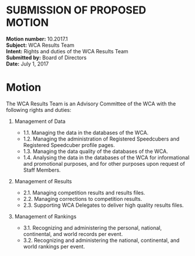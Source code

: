 # SUBMISSION OF PROPOSED MOTION

**Motion number:** 10.2017.1  
**Subject:** WCA Results Team  
**Intent:** Rights and duties of the WCA Results Team  
**Submitted by:** Board of Directors  
**Date:** July 1, 2017  

# Motion

The WCA Results Team is an Advisory Committee of the WCA with the following rights and duties:

1. Management of Data
   - 1.1. Managing the data in the databases of the WCA.
   - 1.2. Managing the administration of Registered Speedcubers and Registered Speedcuber profile pages.
   - 1.3. Managing the data quality of the databases of the WCA.
   - 1.4. Analysing the data in the databases of the WCA for informational and promotional purposes, and for other purposes upon request of Staff Members.

2. Management of Results
   - 2.1. Managing competition results and results files.
   - 2.2. Managing corrections to competition results.
   - 2.3. Supporting WCA Delegates to deliver high quality results files.

3. Management of Rankings
   - 3.1. Recognizing and administering the personal, national, continental, and world records per event.
   - 3.2. Recognizing and administering the national, continental, and world rankings per event.
